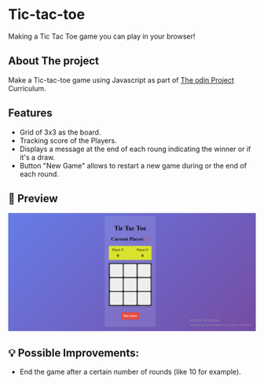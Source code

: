 # Tic-tac-toe
Making a Tic Tac Toe game you can play in your browser!

## About The project

Make a Tic-tac-toe game using Javascript as part of [The odin Project](theodinproject.com) Curriculum.

## Features

- Grid of 3x3 as the board.
- Tracking score of the Players.
- Displays a message at the end of each roung indicating the winner or if it's a draw.
- Button "New Game" allows to restart a new game during or the end of each round.

## 📸 Preview

![Tic tac Toe game](tic-tac-toe.PNG)

## 💡 Possible Improvements:
- End the game after a certain number of rounds (like 10 for example).